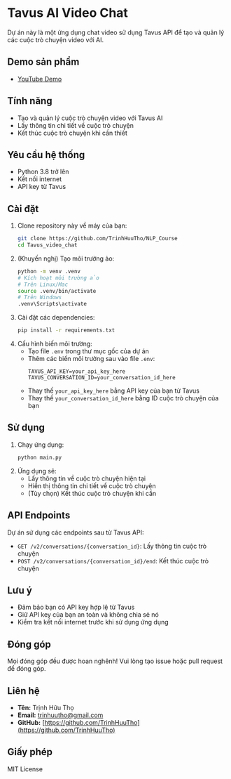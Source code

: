 # Tavus AI Video Chat

Dự án này là một ứng dụng chat video sử dụng Tavus API để tạo và quản lý các cuộc trò chuyện video với AI.

## Demo sản phẩm
- [YouTube Demo](https://www.youtube.com/watch?v=slmWqineseI)

## Tính năng

- Tạo và quản lý cuộc trò chuyện video với Tavus AI
- Lấy thông tin chi tiết về cuộc trò chuyện
- Kết thúc cuộc trò chuyện khi cần thiết

## Yêu cầu hệ thống

- Python 3.8 trở lên
- Kết nối internet
- API key từ Tavus

## Cài đặt

1. Clone repository này về máy của bạn:
   ```bash
   git clone https://github.com/TrinhHuuTho/NLP_Course
   cd Tavus_video_chat
   ```
2. (Khuyến nghị) Tạo môi trường ảo:
   ```bash
   python -m venv .venv
   # Kích hoạt môi trường ảo
   # Trên Linux/Mac
   source .venv/bin/activate
   # Trên Windows
   .venv\Scripts\activate
   ```
3. Cài đặt các dependencies:
   ```bash
   pip install -r requirements.txt
   ```
4. Cấu hình biến môi trường:
   - Tạo file `.env` trong thư mục gốc của dự án
   - Thêm các biến môi trường sau vào file `.env`:
     ```env
     TAVUS_API_KEY=your_api_key_here
     TAVUS_CONVERSATION_ID=your_conversation_id_here
     ```
   - Thay thế `your_api_key_here` bằng API key của bạn từ Tavus
   - Thay thế `your_conversation_id_here` bằng ID cuộc trò chuyện của bạn

## Sử dụng

1. Chạy ứng dụng:
   ```bash
   python main.py
   ```
2. Ứng dụng sẽ:
   - Lấy thông tin về cuộc trò chuyện hiện tại
   - Hiển thị thông tin chi tiết về cuộc trò chuyện
   - (Tùy chọn) Kết thúc cuộc trò chuyện khi cần

## API Endpoints

Dự án sử dụng các endpoints sau từ Tavus API:
- `GET /v2/conversations/{conversation_id}`: Lấy thông tin cuộc trò chuyện
- `POST /v2/conversations/{conversation_id}/end`: Kết thúc cuộc trò chuyện

## Lưu ý

- Đảm bảo bạn có API key hợp lệ từ Tavus
- Giữ API key của bạn an toàn và không chia sẻ nó
- Kiểm tra kết nối internet trước khi sử dụng ứng dụng

## Đóng góp

Mọi đóng góp đều được hoan nghênh! Vui lòng tạo issue hoặc pull request để đóng góp.

## Liên hệ
- **Tên:** Trịnh Hữu Thọ
- **Email:** trinhuutho@gmail.com
- **GitHub:** [https://github.com/TrinhHuuTho](https://github.com/TrinhHuuTho)

## Giấy phép

MIT License